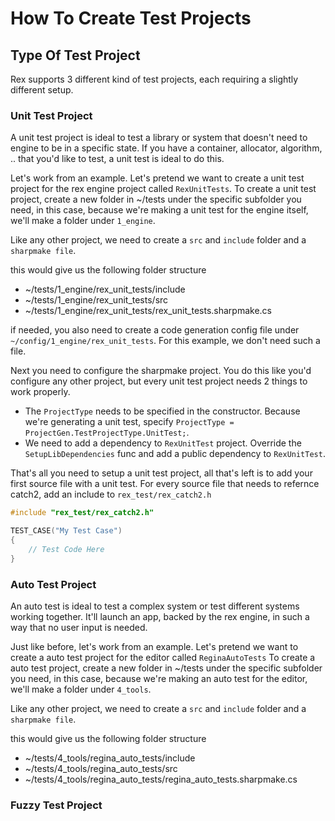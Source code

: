 # How To Create Test Projects

## Type Of Test Project

Rex supports 3 different kind of test projects, each requiring a slightly different setup.

### Unit Test Project
A unit test project is ideal to test a library or system that doesn't need to engine to be in a specific state. If you have a container, allocator, algorithm, .. that you'd like to test, a unit test is ideal to do this.

Let's work from an example. Let's pretend we want to create a unit test project for the rex engine project called `RexUnitTests`.
To create a unit test project, create a new folder in ~/tests under the specific subfolder you need, in this case, because we're making a unit test for the engine itself, we'll make a folder under `1_engine`.

Like any other project, we need to create a `src` and `include` folder and a `sharpmake file`.

this would give us the following folder structure
- ~/tests/1_engine/rex_unit_tests/include
- ~/tests/1_engine/rex_unit_tests/src
- ~/tests/1_engine/rex_unit_tests/rex_unit_tests.sharpmake.cs

if needed, you also need to create a code generation config file under `~/config/1_engine/rex_unit_tests`. For this example, we don't need such a file.

Next you need to configure the sharpmake project. You do this like you'd configure any other project, but every unit test project needs 2 things to work properly.
- The `ProjectType` needs to be specified in the constructor. Because we're generating a unit test, specify `ProjectType = ProjectGen.TestProjectType.UnitTest;`.
- We need to add a dependency to `RexUnitTest` project. Override the `SetupLibDependencies` func and add a public dependency to `RexUnitTest`.

That's all you need to setup a unit test project, all that's left is to add your first source file with a unit test.
For every source file that needs to refernce catch2, add an include to `rex_test/rex_catch2.h`

```cpp
#include "rex_test/rex_catch2.h"

TEST_CASE("My Test Case")
{
    // Test Code Here
}
```

### Auto Test Project
An auto test is ideal to test a complex system or test different systems working together. It'll launch an app, backed by the rex engine, in such a way that no user input is needed.

Just like before, let's work from an example. Let's pretend we want to create a auto test project for the editor called `ReginaAutoTests`
To create a auto test project, create a new folder in ~/tests under the specific subfolder you need, in this case, because we're making an auto test for the editor, we'll make a folder under `4_tools`.

Like any other project, we need to create a `src` and `include` folder and a `sharpmake file`.

this would give us the following folder structure
- ~/tests/4_tools/regina_auto_tests/include
- ~/tests/4_tools/regina_auto_tests/src
- ~/tests/4_tools/regina_auto_tests/regina_auto_tests.sharpmake.cs



### Fuzzy Test Project